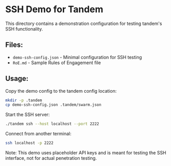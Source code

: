 # SSH Demo for Tandem

This directory contains a demonstration configuration for testing tandem's SSH functionality.

## Files:
- `demo-ssh-config.json` - Minimal configuration for SSH testing
- `RoE.md` - Sample Rules of Engagement file

## Usage:

Copy the demo config to the tandem config location:
```bash
mkdir -p .tandem
cp demo-ssh-config.json .tandem/swarm.json
```

Start the SSH server:
```bash
./tandem ssh --host localhost --port 2222
```

Connect from another terminal:
```bash
ssh localhost -p 2222
```

Note: This demo uses placeholder API keys and is meant for testing the SSH interface, not for actual penetration testing.